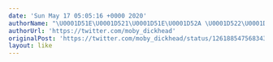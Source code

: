 ```yaml
---
date: 'Sun May 17 05:05:16 +0000 2020'
authorName: "\U0001D51E\U0001D521\U0001D51E\U0001D52A \U0001D522\U0001D529\U0001D529\U0001D526\U0001D530"
authorUrl: 'https://twitter.com/moby_dickhead'
originalPost: 'https://twitter.com/moby_dickhead/status/1261885475683434501'
layout: like
---
```

